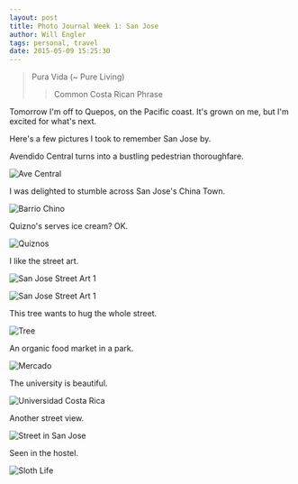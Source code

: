 ```yaml
---
layout: post
title: Photo Journal Week 1: San Jose
author: Will Engler
tags: personal, travel
date: 2015-05-09 15:25:30
---
```


> Pura Vida (~ Pure Living)
>> Common Costa Rican Phrase

Tomorrow I'm off to Quepos, on the Pacific coast.
It's grown on me, but I'm excited for what's next.

Here's a few pictures I took to remember San Jose by.

Avendido Central turns into a bustling pedestrian thoroughfare.

![Ave Central](/images/sanJose/avCentral.JPG)

I was delighted to stumble across San Jose's China Town.

![Barrio Chino](/images/sanJose/barrioChino.JPG)

Quizno's serves ice cream? OK.

![Quiznos](/images/sanJose/quiznos.JPG)

I like the street art.

![San Jose Street Art 1](/images/sanJose/como.JPG)

![San Jose Street Art 1](/images/sanJose/streetArt.JPG)

This tree wants to hug the whole street.

![Tree](/images/sanJose/arbol.JPG)

An organic food market in a park.

![Mercado](/images/sanJose/mercado.JPG)

The university is beautiful.

![Universidad Costa Rica](/images/sanJose/UCR.JPG)

Another street view.

![Street in San Jose](/images/sanJose/view.JPG)

Seen in the hostel.

![Sloth Life](/images/sanJose/sloth.JPG)